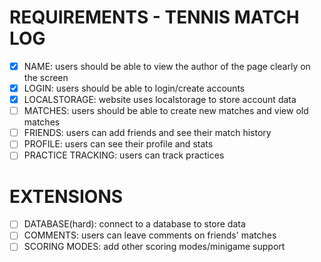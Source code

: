# REQUIREMENTS - TENNIS MATCH LOG
 - [x] NAME: users should be able to view the author of the page clearly on the screen
 - [x] LOGIN: users should be able to login/create accounts
 - [x] LOCALSTORAGE: website uses localstorage to store account data
 - [ ] MATCHES: users should be able to create new matches and view old matches
 - [ ] FRIENDS: users can add friends and see their match history
 - [ ] PROFILE: users can see their profile and stats
 - [ ] PRACTICE TRACKING: users can track practices

 # EXTENSIONS
 - [ ] DATABASE(hard): connect to a database to store data
 - [ ] COMMENTS: users can leave comments on friends' matches
 - [ ] SCORING MODES: add other scoring modes/minigame support